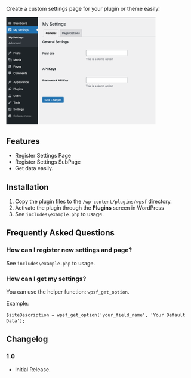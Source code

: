Create a custom settings page for your plugin or theme easily!

<img src="screenshot.png" alt="Screenshot" width="400"/>

## Features
* Register Settings Page
* Register Settings SubPage
* Get data easily.

## Installation

1. Copy the plugin files to the `/wp-content/plugins/wpsf` directory.
2. Activate the plugin through the **Plugins** screen in WordPress
3. See `includes\example.php` to usage.

## Frequently Asked Questions

### How can I register new settings and page?

See `includes\example.php` to usage.

### How can I get my settings?
You can use the helper function: `wpsf_get_option`.

Example:
``````
$siteDescription = wpsf_get_option('your_field_name', 'Your Default Data');
``````

## Changelog

### 1.0
* Initial Release.
